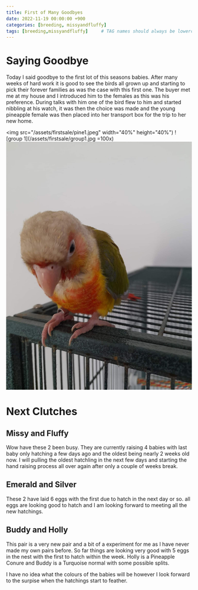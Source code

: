 ```yaml
---
title: First of Many Goodbyes
date: 2022-11-19 00:00:00 +900
categories: [breeding, missyandfluffy]
tags: [breeding,missyandfluffy]     # TAG names should always be lowercase
---
```


# Saying Goodbye

Today I said goodbye to the first lot of this seasons babies. After many weeks of hard work it is good to see the birds all grown up and starting to pick their forever families as was the case with this first one. The buyer met me at my house and I introduced him to the females as this was his preference. During talks with him one of the bird flew to him and started nibbling at his watch, it was then the choice was made and the young pineapple female was then placed into her transport box for the trip to her new home.

<img src="/assets/firstsale/pine1.jpeg" width="40%" height="40%")
![group 1](/assets/firstsale/group1.jpg =100x)
![pineapple 2](/assets/firstsale/pine2.jpeg)

# Next Clutches

## Missy and Fluffy

Wow have these 2 been busy. They are currently raising 4 babies with last baby only hatching a few days ago and the oldest being nearly 2 weeks old now. I will pulling the oldest hatchling in the next few days and starting the hand raising process all over again after only a couple of weeks break.

## Emerald and Silver

These 2 have laid 6 eggs with the first due to hatch in the next day or so. all eggs are looking good to hatch and I am looking forward to meeting all the new hatchings.

## Buddy and Holly

This pair is a very new pair and a bit of a experiment for me as I have never made my own pairs before. So far things are looking very good with 5 eggs in the nest with the first to hatch within the week. Holly is a Pineapple Conure and Buddy is a Turquoise normal with some possible splits.

I have no idea what the colours of the babies will be however I look forward to the surpise when the hatchings start to feather.
